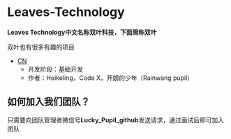 # Leaves-Technology
**Leaves Technology中文名称双叶科技，下面简称双叶**

双叶也有很多有趣的项目

- [CN](https://github.com/Leaves-technology/CN)
  - 开发阶段：基础开发
  - 作者：Heikeling，Code X，开朗的少年（Rainwang pupil）
  
## 如何加入我们团队？
只需要向团队管理者微信号**Lucky_Pupil_github**发送请求，通过面试后即可加入团队
